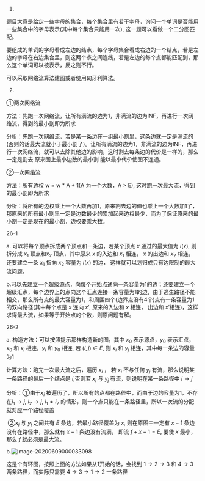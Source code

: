 1.

  题目大意是给定一些字母的集合，每个集合里有若干字母，询问一个单词是否能用一些集合中的字母表示(其中每个集合只能用一次), 这一题可以看做一个二分图匹配。

  要组成的单词的字母看成左边的结点，每个字母集合看成右边的一个结点，若是左边的字母在右边集合里，则这两个点之间连线，若是左边的每个点都能匹配到，那么这个单词可以被表示，反之则不行。

  可以采取网络流算法建图或者使用匈牙利算法。



2.

  ①两次网络流

方法：先跑一次网络流，让所有满流的边为1，非满流的边为INF，再进行一次网络流，得到的最小割即为所求

分析：先跑一次网络流，若是某一条边在一组最小割里，这条边就一定是满流的(否则的话最大流就小于最小割了)。让所有满流的边为1，非满流的边为INF，再进行一次网络流，就可以去除其他边的影响，这时割去每条边的代价是一样的，那么一定是割去 原来图上最小边数的最小割 能以最小代价使图不连通。



 ②一次网络流

方法：所有边权 w = w * A + 1(A 为一个大数，A > E), 这时跑一次最大流，得到的最小割即为所求

分析：将所有的边权乘上一个大数再加1，原来割去边的值也乘上一个大数加1了，那原来的所有最小割里一定是边数最少的累加起来边权最少，而为了保证原来的最小割一定是现在的最小割，边权要乘大数。





26-1

a. 可以将每个顶点拆成两个顶点和一条边，若某个顶点 $x$ 通过的最大值为 $l(x)$, 则拆分成 $x_1$ 顶点和$x_2$ 顶点，其中原来 $x$ 的入边和 $x_1$ 相连， x 的出边和 $x_2$ 相连， 还要建立一条 $x_1$ 指向 $x_2$ 容量为  $l(x)$ 的边， 这样就可以划归成只有边限制的最大流问题。



b.可以先建立一个超级源点，向每个开始点通向一条容量为1的边；还要建立一个超级汇点，每个边界上的点向这个汇点连接一条容量为1的边，由于逃生路径不能相交，那么所有点的最大容量为1，和周围四个(边界点没有4个)点有一条容量为1的双向路径(其中每个点是 $x$ 连向  $x'$, 原来的入边和  $x$ 相连， 出边和  $x'$相连)，这样求得最大流，如果等于开始点的个数，则原问题有解。



26-2

a. 构造方法：可以按照提示那样构造新的图，其中 $x_0$ 表示源点，$y_0$ 表示汇点，$x_0$ 和 $x_i$ 相连，$y_i$ 和 $y_{0}$ 相连, 若 $(i, j)  \in E$, 则 $x_i$ 和 $y_j$ 相连，其中每一条边的容量为1

  计算方法：跑完一次最大流之后，遍历 $x_i$ ， 若 $x_i$ 不与任何 $y_j$ 有流，那么说明某一条路径的最后一个结点是 $i$,否则若 $x_i$ 与 $y_j$ 有流，则说明在某一条路径中 $i → j$

  分析：①由于$x_i$ 被遍历了，所以所有的点都在路径中，而由于边的容量为1，不存在$i_1 → j, \ i_2 → j, \ i_1 ≠ i_2$ 的情形，则一个点只能在一条路径里，所以一次流的分配就对应一个路径覆盖

​             ②$x_i$ 与 $y_j$ 之间共有 $E$ 条边，若最小路径覆盖为 $x$, 则在原图中一定有 $x - 1$ 条边没有在路径中，那么就有 $x - 1$ 条边没有流满， 即流 $f + x - 1  = E$,  要使 $x$ 最小，那么 $f$ 就必须是最大流。



b.![image-20200609000033098](C:\Users\admin\AppData\Roaming\Typora\typora-user-images\image-20200609000033098.png)

  这是个有环图，按照上面的方法如果从1开始的话，会找到 $1 → 2 → 3$  和  $4 → 3$ 两条路径，而实际只需要 $4 →3 → 1 → 2$  一条路径